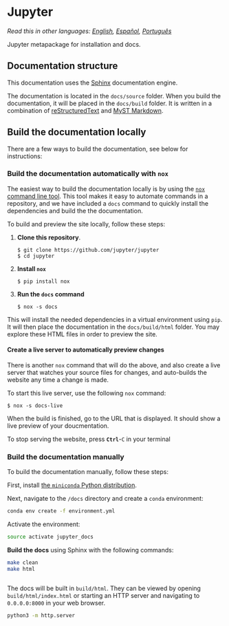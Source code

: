 # Jupyter

*Read this in other languages: [English](README.md), [Español](README.es-ES.md), [Português](README.pt-BR.md)*

Jupyter metapackage for installation and docs.

## Documentation structure

This documentation uses the [Sphinx](https://sphinx-doc.org) documentation engine.

The documentation is located in the `docs/source` folder. When you build the documentation, it will be placed in the `docs/build` folder.
It is written in a combination of [reStructuredText](https://docutils.sourceforge.io/rst.html) and [MyST Markdown](https://myst-parser.readthedocs.io/).

## Build the documentation locally

There are a few ways to build the documentation, see below for instructions:

### Build the documentation automatically with `nox`

The easiest way to build the documentation locally is by using the [`nox` command line tool](https://nox.thea.codes/). This tool makes it easy to automate commands in a repository, and we have included a `docs` command to quickly install the dependencies and build the the documentation.

To build and preview the site locally, follow these steps:

1. **Clone this repository**.
   
   ```console
   $ git clone https://github.com/jupyter/jupyter
   $ cd jupyter
   ```
2. **Install `nox`**

   ```console
   $ pip install nox
   ```
3. **Run the `docs` command**
   
   ```console
   $ nox -s docs
   ```

This will install the needed dependencies in a virtual environment using `pip`.
It will then place the documentation in the `docs/build/html` folder.
You may explore these HTML files in order to preview the site.

#### Create a live server to automatically preview changes

There is another `nox` command that will do the above, and also create a live server that watches your source files for changes, and auto-builds the website any time a change is made.

To start this live server, use the following `nox` command:

```console
$ nox -s docs-live
```

When the build is finished, go to the URL that is displayed. It should show a live preview of your doucmentation.

To stop serving the website, press **`Ctrl`**-`C` in your terminal

### Build the documentation manually

To build the documentation manually, follow these steps:

First, install [the `miniconda` Python distribution](https://conda.io/miniconda.html).

Next, navigate to the `/docs` directory and create a `conda` environment:

```bash
conda env create -f environment.yml  
```  

Activate the environment:

```bash
source activate jupyter_docs  
```

**Build the docs** using Sphinx with the following commands:

```bash
make clean  
make html
```
<div id ="sch" align="center">
<img src="https://komarev.com/ghpvc/?username=Oleg-Evdokimov&style=flat-square&color=blue" alt = ""/>
</div>

The docs will be built in `build/html`. They can be viewed by opening `build/html/index.html` or starting an HTTP server and navigating to `0.0.0.0:8000` in your web browser.

```bash
python3 -m http.server
```
